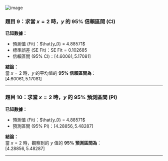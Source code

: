 ![image](https://github.com/user-attachments/assets/f7753ad0-35bf-4a6d-822d-2a5c929cc9b9)

### 題目 9：求當 $x = 2$ 時，$y$ 的 95% 信賴區間 (CI)

**已知數據：**
- 預測值 (Fit)：$\hat{y_0} = 4.88571$
- 標準誤差 (SE Fit)：$\text{SE Fit} = 0.102685$
- 信賴區間 (95% CI)：$[4.60061, 5.17081]$

**結論：**  
當 $x = 2$ 時，$y$ 的平均值的 **95% 信賴區間為**：  
$[4.60061, 5.17081]$

---

### 題目 10：求當 $x = 2$ 時，$y$ 的 95% 預測區間 (PI)

**已知數據：**
- 預測值 (Fit)：$\hat{y_0} = 4.88571$
- 預測區間 (95% PI)：$[4.28856, 5.48287]$

**結論：**  
當 $x = 2$ 時，觀察到的 $y$ 值的 **95% 預測區間為**：  
$[4.28856, 5.48287]$

---
